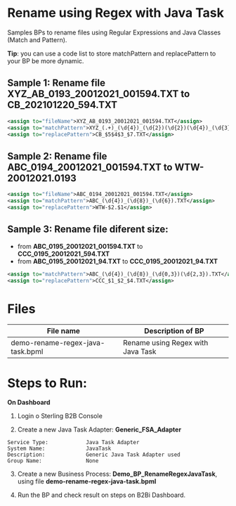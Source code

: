 # Rename using Regex with Java Task
 
Samples BPs to rename files using Regular Expressions and Java Classes (Match and Pattern).

**Tip**: you can use a code list to store matchPattern and replacePattern to your BP be more dynamic. 

## Sample 1: Rename file **XYZ_AB_0193_20012021_001594.TXT** to **CB_202101220_594.TXT**

```XML
<assign to="fileName">XYZ_AB_0193_20012021_001594.TXT</assign>
<assign to="matchPattern">XYZ_(.+)_(\d{4})_(\d{2})(\d{2})(\d{4})_(\d{3})(\d{3}).TXT</assign>
<assign to="replacePattern">CB_$5$4$3_$7.TXT</assign>
```

## Sample 2: Rename file **ABC_0194_20012021_001594.TXT** to **WTW-20012021.0193**

```XML
<assign to="fileName">ABC_0194_20012021_001594.TXT</assign>
<assign to="matchPattern">ABC_(\d{4})_(\d{8})_(\d{6}).TXT</assign>
<assign to="replacePattern">WTW-$2.$1</assign>
```

## Sample 3: Rename file diferent size:

* from **ABC_0195_20012021_001594.TXT** to **CCC_0195_20012021_594.TXT**
* from **ABC_0195_20012021_94.TXT** to **CCC_0195_20012021_94.TXT**

```XML
<assign to="matchPattern">ABC_(\d{4})_(\d{8})_(\d{0,3})(\d{2,3}).TXT</assign>
<assign to="replacePattern">CCC_$1_$2_$4.TXT</assign>
```


# Files

| File name                           |            Description of BP                                          |
|-------------------------------------|-----------------------------------------------------------------------|
| demo-rename-regex-java-task.bpml    | Rename using Regex with Java Task |


# Steps to Run:



**On Dashboard**

1) Login o Sterling B2B Console

2) Create a new Java Task Adapter: **Generic_FSA_Adapter**

```
Service Type:            Java Task Adapter
System Name:             JavaTask
Description:             Generic Java Task Adapter used 
Group Name:              None
```

3) Create a new Business Process: **Demo_BP_RenameRegexJavaTask**, using file **demo-rename-regex-java-task.bpml** 

4) Run the BP and check result on steps on B2Bi Dashboard.

